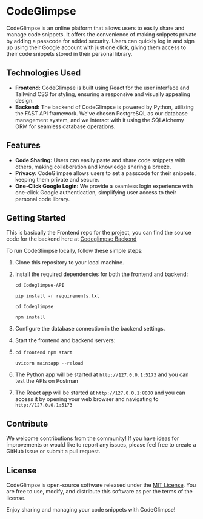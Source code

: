 CodeGlimpse
===========

CodeGlimpse is an online platform that allows users to easily share and manage code snippets. It offers the convenience of making snippets private by adding a passcode for added security. Users can quickly log in and sign up using their Google account with just one click, giving them access to their code snippets stored in their personal library.

Technologies Used
-----------------

* **Frontend:** CodeGlimpse is built using React for the user interface and Tailwind CSS for styling, ensuring a responsive and visually appealing design.
* **Backend:** The backend of CodeGlimpse is powered by Python, utilizing the FAST API framework. We've chosen PostgreSQL as our database management system, and we interact with it using the SQLAlchemy ORM for seamless database operations.

Features
--------

* **Code Sharing:** Users can easily paste and share code snippets with others, making collaboration and knowledge sharing a breeze.
* **Privacy:** CodeGlimpse allows users to set a passcode for their snippets, keeping them private and secure.
* **One-Click Google Login:** We provide a seamless login experience with one-click Google authentication, simplifying user access to their personal code library.

Getting Started
---------------

This is basically the Frontend repo for the project, you can find the source code for the backend here at [Codeglimpse Backend](https://github.com/mahfuzurrahman98/Codeglimpse-API "backend repo")

To run CodeGlimpse locally, follow these simple steps:

1. Clone this repository to your local machine.
2. Install the required dependencies for both the frontend and backend:

   `cd Codeglimpse-API`

   `pip install -r requirements.txt`

   `cd Codeglimpse`

   `npm install`
3. Configure the database connection in the backend settings.
4. Start the frontend and backend servers:
5. `cd frontend npm start`

   `uvicorn main:app --reload`
6. The Python app will be started at `http://127.0.0.1:5173` and you can test the  APIs on Postman
7. The React app will be started at `http://127.0.0.1:8000` and you can access it by opening your web browser and navigating to `http://127.0.0.1:5173`

Contribute
----------

We welcome contributions from the community! If you have ideas for improvements or would like to report any issues, please feel free to create a GitHub issue or submit a pull request.

License
-------

CodeGlimpse is open-source software released under the [MIT License](LICENSE). You are free to use, modify, and distribute this software as per the terms of the license.

Enjoy sharing and managing your code snippets with CodeGlimpse!
